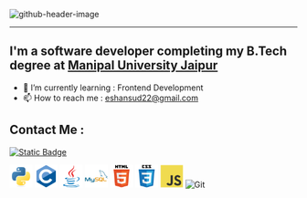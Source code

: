 

  ![github-header-image](https://github.com/eshan-sud/eshan-sud/assets/113531303/15b78725-3896-4a14-befa-30302e0cdf78)

___

<h2> I'm a software developer completing my B.Tech degree at <a href="https://jaipur.manipal.edu/" rel="nofollow"> Manipal University Jaipur </a> </h2>

- 🌱 I’m currently learning : Frontend Development
- 📫 How to reach me : eshansud22@gmail.com

<h2 align = "left"> Contact Me : </h2>

<a href="https://www.linkedin.com/in/eshan-sud/" rel="nofollow"> <img alt="Static Badge" src="https://img.shields.io/badge/Linkedin-blue?style=flat&logo=linkedin&logoColor=white&color=black&link=https%3A%2F%2Fwww.linkedin.com%2Fin%2Feshan-sud%2F" style="max-width: 100%;"> </a>  

<p align = "left">
  <img src="https://raw.githubusercontent.com/devicons/devicon/master/icons/python/python-original.svg" alt="Python" width="40" height="40"/>
  <img src="https://raw.githubusercontent.com/devicons/devicon/master/icons/c/c-original.svg" alt="C" width="40" height="40"/>
  <img src="https://raw.githubusercontent.com/devicons/devicon/master/icons/java/java-original.svg" alt="Java" width="40" height="40"/> 
  <img src="https://raw.githubusercontent.com/devicons/devicon/master/icons/mysql/mysql-original-wordmark.svg" alt="MySQL" width="40" height="40"/>
  <img src="https://raw.githubusercontent.com/devicons/devicon/master/icons/html5/html5-original-wordmark.svg" alt="HTML5" width="40" height="40"/>
  <img src="https://raw.githubusercontent.com/devicons/devicon/master/icons/css3/css3-original-wordmark.svg" alt="CSS3" width="40" height="40"/>
  <img src="https://raw.githubusercontent.com/devicons/devicon/master/icons/javascript/javascript-original.svg" alt="Javascript" width="40" height="40"/>
  <img src="https://www.vectorlogo.zone/logos/git-scm/git-scm-icon.svg" alt="Git" width="40" height="40"/>
</p>

<!--

- 🔭 I’m currently working on ...
- 👯 I’m looking to collaborate on ...
- 🤔 I’m looking for help with ...
- 💬 Ask me about ...
- ⚡ Fun fact: ...

Android    : <img src="https://raw.githubusercontent.com/devicons/devicon/master/icons/android/android-original-wordmark.svg" alt="Android" width="40" height="40"/>
Angular    : <img src="https://angular.io/assets/images/logos/angular/angular.svg" alt="Angular" width="40" height="40"/>
Arduino    : <img src="https://cdn.worldvectorlogo.com/logos/arduino-1.svg" alt="Arduino" width="40" height="40"/>
C++        : <img src="https://raw.githubusercontent.com/devicons/devicon/master/icons/cplusplus/cplusplus-original.svg" alt="C++" width="40" height="40"/>
Linux      : <img src="https://raw.githubusercontent.com/devicons/devicon/master/icons/linux/linux-original.svg" alt="Linux" width="40" height="40"/>
Pandas     : <img src="https://raw.githubusercontent.com/devicons/devicon/2ae2a900d2f041da66e950e4d48052658d850630/icons/pandas/pandas-original.svg" alt="Pandas" width="40" height="40"/> 
Photoshop  : <img src="https://raw.githubusercontent.com/devicons/devicon/master/icons/photoshop/photoshop-line.svg" alt="Photoshop" width="40" height="40"/>
React.js   : <img src="https://raw.githubusercontent.com/devicons/devicon/master/icons/react/react-original-wordmark.svg" alt="React" width="40" height="40"/>
Node.js    : <img src="https://raw.githubusercontent.com/devicons/devicon/master/icons/nodejs/nodejs-original-wordmark.svg" alt="Nodejs" width="40" height="40"/>

-->
